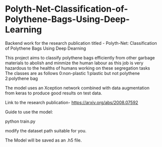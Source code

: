 # Polyth-Net-Classification-of-Polythene-Bags-Using-Deep-Learning
Backend work for the research publication titled - Polyth-Net: Classification of Polythene Bags Using Deep Dearning

This project aims to classify polythene bags efficiently from other garbage materials to abolish and minmize the human labour
as this job is very hazardous to the healths of humans working on these segregation tasks
The classes are as follows
0:non-plastic
1:plastic but not polythene
2:polythene bag

The model uses an Xception network combined with data augmentation from keras to produce good results on test data.


Link to the research publication- https://arxiv.org/abs/2008.07592

Guide to use the model:

python train.py

modify the dataset path suitable for you.

The Model will be saved as an .h5 file.
